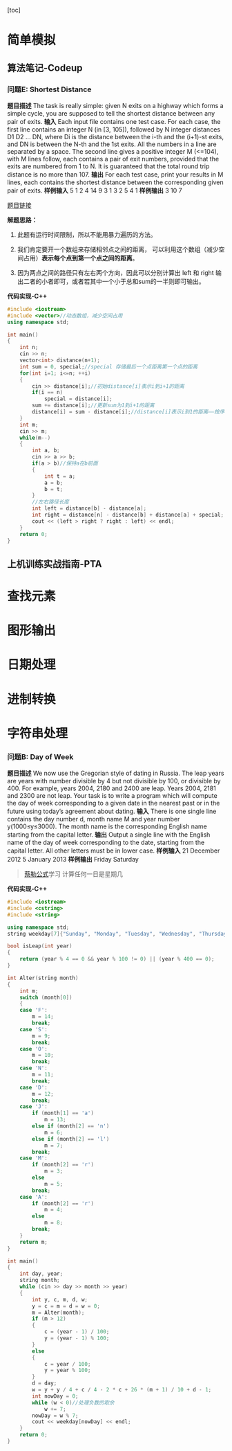 [toc]

# 简单模拟

## 算法笔记-Codeup

### 问题E: Shortest Distance

**题目描述**
	The task is really simple: given N exits on a highway which forms a simple cycle, you are supposed to tell the shortest distance between any pair of exits.
**输入**
Each input file contains one test case. For each case, the first line contains an integer N (in [3, 105]), followed by N integer distances D1 D2 ... DN, where Di is the distance between the i-th and the (i+1)-st exits, and DN is between the N-th and the 1st exits. All the numbers in a line are separated by a space. The second line gives a positive integer M (<=104), with M lines follow, each contains a pair of exit numbers, provided that the exits are numbered from 1 to N. It is guaranteed that the total round trip distance is no more than 107.
**输出**
For each test case, print your results in M lines, each contains the shortest distance between the corresponding given pair of exits.
**样例输入**
5 1 2 4 14 9
3
1 3
2 5
4 1
**样例输出**
3
10
7

[题目链接](http://codeup.cn/problem.php?cid=100000575&pid=4)

**解题思路：**

1. 此题有运行时间限制，所以不能用暴力遍历的方法。

2. 我们肯定要开一个数组来存储相邻点之间的距离， 可以利用这个数组（减少空间占用）**表示每个点到第一个点之间的距离**。
3. 因为两点之间的路径只有左右两个方向，因此可以分别计算出 left 和 right 输出二者的小者即可，或者若其中一个小于总和sum的一半则即可输出。

**代码实现-C++**

```cpp
#include <iostream>
#include <vector>//动态数组，减少空间占用
using namespace std;

int main()
{
    int n;
    cin >> n;
    vector<int> distance(n+1);
    int sum = 0, special;//special 存储最后一个点距离第一个点的距离
    for(int i=1; i<=n; ++i)
    {
        cin >> distance[i];//初始distance[i]表示i到i+1的距离
        if(i == n)
            special = distance[i];
        sum += distance[i];//更新sum为1到i+1的距离
        distance[i] = sum - distance[i];//distance[i]表示i到1的距离——按序列号升的方向
    }
    int m;
    cin >> m;
    while(m--)
    {
        int a, b;
        cin >> a >> b;
        if(a > b)//保持a在b前面
        {
            int t = a;
            a = b;
            b = t;
        }
        //左右路径长度
        int left = distance[b] - distance[a];
        int right = distance[n] - distance[b] + distance[a] + special;
        cout << (left > right ? right : left) << endl;
    }
    return 0;
}
```

## 上机训练实战指南-PTA

# 查找元素

# 图形输出

# 日期处理

# 进制转换

# 字符串处理

### 问题B: Day of Week

**题目描述**
We now use the Gregorian style of dating in Russia. The leap years are years with number divisible by 4 but not divisible by 100, or divisible by 400.
For example, years 2004, 2180 and 2400 are leap. Years 2004, 2181 and 2300 are not leap.
Your task is to write a program which will compute the day of week corresponding to a given date in the nearest past or in the future using today’s agreement about dating.
**输入**
There is one single line contains the day number d, month name M and year number y(1000≤y≤3000). The month name is the corresponding English name starting from the capital letter.
**输出**
Output a single line with the English name of the day of week corresponding to the date, starting from the capital letter. All other letters must be in lower case.
**样例输入**
21 December 2012
5 January 2013
**样例输出**
Friday
Saturday

>[蔡勒公式](https://zh.wikipedia.org/wiki/%E8%94%A1%E5%8B%92%E5%85%AC%E5%BC%8F)学习
>计算任何一日是星期几

**代码实现-C++**

```cpp
#include <iostream>
#include <cstring>
#include <string>

using namespace std;
string weekday[7]{"Sunday", "Monday", "Tuesday", "Wednesday", "Thursday", "Friday", "Saturday"};

bool isLeap(int year)
{
    return (year % 4 == 0 && year % 100 != 0) || (year % 400 == 0);
}

int Alter(string month)
{
    int m;
    switch (month[0])
    {
    case 'F':
        m = 14;
        break;
    case 'S':
        m = 9;
        break;
    case 'O':
        m = 10;
        break;
    case 'N':
        m = 11;
        break;
    case 'D':
        m = 12;
        break;
    case 'J':
        if (month[1] == 'a')
            m = 13;
        else if (month[2] == 'n')
            m = 6;
        else if (month[2] == 'l')
            m = 7;
        break;
    case 'M':
        if (month[2] == 'r')
            m = 3;
        else
            m = 5;
        break;
    case 'A':
        if (month[2] == 'r')
            m = 4;
        else
            m = 8;
        break;
    }
    return m;
}

int main()
{
    int day, year;
    string month;
    while (cin >> day >> month >> year)
    {
        int y, c, m, d, w;
        y = c = m = d = w = 0;
        m = Alter(month);
        if (m > 12)
        {
            c = (year - 1) / 100;
            y = (year - 1) % 100;
        }
        else
        {
            c = year / 100;
            y = year % 100;
        }
        d = day;
        w = y + y / 4 + c / 4 - 2 * c + 26 * (m + 1) / 10 + d - 1;
        int nowDay = 0;
        while (w < 0)//处理负数的取余
            w += 7;
        nowDay = w % 7;
        cout << weekday[nowDay] << endl;
    }
    return 0;
}
```
